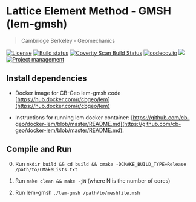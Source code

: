 # Lattice Element Method - GMSH (lem-gmsh)
> Cambridge Berkeley - Geomechanics

[![License](https://img.shields.io/badge/license-MIT-blue.svg)](https://raw.githubusercontent.com/cb-geo/develop/license.md)
[![Build status](https://api.travis-ci.org/cb-geo/lem-gmsh.svg)](https://travis-ci.org/cb-geo/lem-gmsh/builds)
[![Coverity Scan Build Status](https://scan.coverity.com/projects/10088/badge.svg)](https://scan.coverity.com/projects/cb-geo-lem-gmsh)
[![codecov.io](http://codecov.io/github/cb-geo/lem-gmsh/coverage.svg?branch=develop)](http://codecov.io/github/cb-geo/lem-gmsh?branch=develop)
[![](https://img.shields.io/github/issues-raw/cb-geo/lem-gmsh.svg)](https://github.com/cb-geo/lem-gmsh/issues)
[![Project management](https://img.shields.io/badge/projects-view-ff69b4.svg)](https://github.com/cb-geo/lem-gmsh/projects/)

## Install dependencies

* Docker image for CB-Geo lem-gmsh code [https://hub.docker.com/r/cbgeo/lem](https://hub.docker.com/r/cbgeo/lem)

* Instructions for running lem docker container: [https://github.com/cb-geo/docker-lem/blob/master/README.md](https://github.com/cb-geo/docker-lem/blob/master/README.md).


## Compile and Run

0. Run `mkdir build && cd build && cmake -DCMAKE_BUILD_TYPE=Release /path/to/CMakeLists.txt`

1. Run `make clean && make -jN` (where N is the number of cores)

2. Run lem-gmsh `./lem-gmsh /path/to/meshfile.msh`

